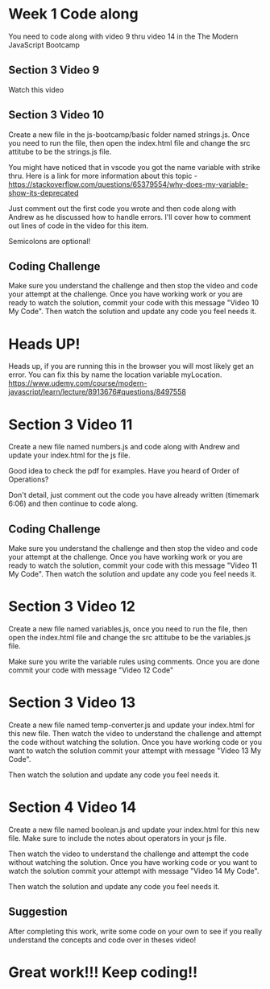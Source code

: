 # Week 1 Code along
You need to code along with video 9 thru video 14 in the The Modern JavaScript Bootcamp

## Section 3 Video 9
Watch this video

## Section 3 Video 10
Create a new file in the js-bootcamp/basic folder named strings.js.  Once you need to run the file, then open the index.html file and change the src attitube to be the strings.js file.  

You might have noticed that in vscode you got the name variable with strike thru.  Here is a link for more information about this topic - https://stackoverflow.com/questions/65379554/why-does-my-variable-show-its-deprecated

Just comment out the first code you wrote and then code along with Andrew as he discussed how to handle errors.  I'll cover how to comment out lines of code in the video for this item. 

Semicolons are optional!  

## Coding Challenge
Make sure you understand the challenge and then stop the video and code your attempt at the challenge.  Once you have working work or you are ready to watch the solution, commit your code with this message "Video 10 My Code". Then watch the solution and update any code you feel needs it.  

# Heads UP!
Heads up, if you are running this in the browser you will most likely get an error.  You can fix this by name the location variable myLocation.  
https://www.udemy.com/course/modern-javascript/learn/lecture/8913676#questions/8497558

# Section 3 Video 11

Create a new file named numbers.js and code along with Andrew and update your index.html for the js file.  

Good idea to check the pdf for examples. Have you heard of Order of Operations?  

Don't detail, just comment out the code you have already written (timemark 6:06) and then continue to code along. 

## Coding Challenge
Make sure you understand the challenge and then stop the video and code your attempt at the challenge.  Once you have working work or you are ready to watch the solution, commit your code with this message "Video 11 My Code". Then watch the solution and update any code you feel needs it. 

# Section 3 Video 12

Create a new file named variables.js, once you need to run the file, then open the index.html file and change the src attitube to be the variables.js file.  

Make sure you write the variable rules using comments. Once you are done commit your code with message "Video 12 Code"

# Section 3 Video 13

Create a new file named temp-converter.js and update your index.html for this new file.  Then watch the video to understand the challenge and attempt the code without watching the solution.  Once you have working code or you want to watch the solution commit your attempt with message "Video 13 My Code".  

Then watch the solution and update any code you feel needs it. 

# Section 4 Video 14

Create a new file named boolean.js and update your index.html for this new file. Make sure to include the notes about operators in your js file. 

Then watch the video to understand the challenge and attempt the code without watching the solution.  Once you have working code or you want to watch the solution commit your attempt with message "Video 14 My Code".

Then watch the solution and update any code you feel needs it.

## Suggestion
After completing this work, write some code on your own to see if you really understand the concepts and code over in theses video!  

# Great work!!! Keep coding!!





